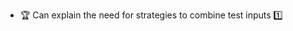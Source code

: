 * <span id="outcome-explain">:trophy: Can explain the need for strategies to combine test inputs :one:</span>
